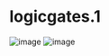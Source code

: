 # logicgates.1
![image](https://github.com/user-attachments/assets/a4d48c61-1d6f-45ce-8b26-f3649cf62789)
![image](https://github.com/user-attachments/assets/007b792d-9f03-47d9-9661-31b2936741cc)



